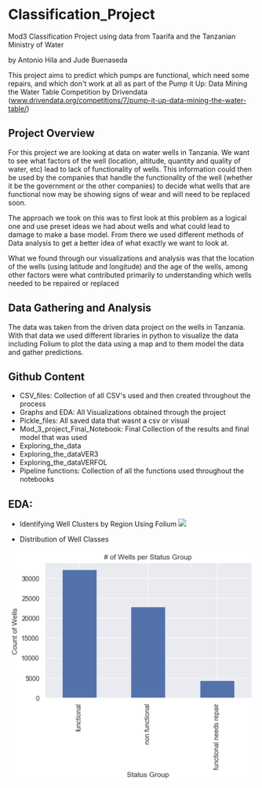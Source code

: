 # Classification_Project

Mod3 Classification Project using data from Taarifa and the Tanzanian Ministry of Water

by Antonio Hila and Jude Buenaseda

This project aims to predict which pumps are functional, which need some repairs, and which don't work at all as part of the Pump it Up: Data Mining the Water Table Competition by Drivendata (www.drivendata.org/competitions/7/pump-it-up-data-mining-the-water-table/) 


## Project Overview

For this project we are looking at data on water wells in Tanzania. We want to see what factors of the well (location, altitude, quantity and quality of water, etc) lead to lack of functionality of wells. This information could then be used by the companies that handle the functionality of the well (whether it be the government or the other companies) to decide what wells that are functional now may be showing signs of wear and will need to be replaced soon.

The approach we took on this was to first look at this problem as a logical one and use preset ideas we had about wells and what could lead to damage to make a base model. From there we used different methods of Data analysis to get a better idea of what exactly we want to look at.

What we found through our visualizations and analysis was that the location of the wells (using latitude and longitude) and the age of the wells, among other factors were what contributed primarily to understanding which wells needed to be repaired or replaced

## Data Gathering and Analysis

The data was taken from the driven data project on the wells in Tanzania. With that data we used different libraries in python to visualize the data including Folium to plot the data using a map and to them model the data and gather predictions.


## Github Content

- CSV_files: Collection of all CSV's used and then created throughout the process
- Graphs and EDA: All Visualizations obtained through the project
- Pickle_files: All saved data that wasnt a csv or visual
- Mod_3_project_Final_Notebook: Final Collection of the results and final model that was used
- Exploring_the_data
- Exploring_the_dataVER3
- Exploring_the_dataVERFOL
- Pipeline functions: Collection of all the functions used throughout the notebooks 


## EDA:
- Identifying Well Clusters by Region Using Folium
![](/CSV_files/clusters.png)


- Distribution of Well Classes

![](/wellclasses.png)
